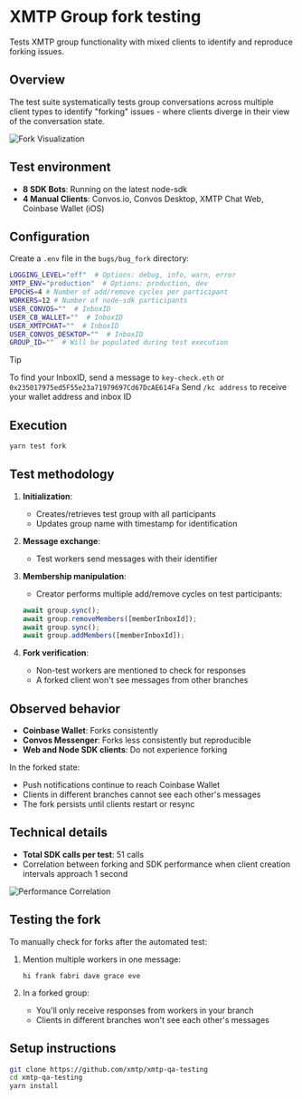 # XMTP Group fork testing

Tests XMTP group functionality with mixed clients to identify and reproduce forking issues.

## Overview

The test suite systematically tests group conversations across multiple client types to identify "forking" issues - where clients diverge in their view of the conversation state.

![Fork Visualization](https://github.com/user-attachments/assets/e4842b28-e1c4-4a6c-87ac-2e11651b2939)

## Test environment

- **8 SDK Bots**: Running on the latest node-sdk
- **4 Manual Clients**: Convos.io, Convos Desktop, XMTP Chat Web, Coinbase Wallet (iOS)

## Configuration

Create a `.env` file in the `bugs/bug_fork` directory:

```bash
LOGGING_LEVEL="off"  # Options: debug, info, warn, error
XMTP_ENV="production"  # Options: production, dev
EPOCHS=4 # Number of add/remove cycles per participant
WORKERS=12 # Number of node-sdk participants
USER_CONVOS=""  # InboxID
USER_CB_WALLET=""  # InboxID
USER_XMTPCHAT=""  # InboxID
USER_CONVOS_DESKTOP=""  # InboxID
GROUP_ID=""  # Will be populated during test execution
```

> [!TIP]
> To find your InboxID, send a message to `key-check.eth` or `0x235017975ed5F55e23a71979697Cd67DcAE614Fa`
> Send `/kc address` to receive your wallet address and inbox ID

## Execution

```bash
yarn test fork
```

## Test methodology

1. **Initialization**:

   - Creates/retrieves test group with all participants
   - Updates group name with timestamp for identification

2. **Message exchange**:

   - Test workers send messages with their identifier

3. **Membership manipulation**:

   - Creator performs multiple add/remove cycles on test participants:

   ```typescript
   await group.sync();
   await group.removeMembers([memberInboxId]);
   await group.sync();
   await group.addMembers([memberInboxId]);
   ```

4. **Fork verification**:
   - Non-test workers are mentioned to check for responses
   - A forked client won't see messages from other branches

## Observed behavior

- **Coinbase Wallet**: Forks consistently
- **Convos Messenger**: Forks less consistently but reproducible
- **Web and Node SDK clients**: Do not experience forking

In the forked state:

- Push notifications continue to reach Coinbase Wallet
- Clients in different branches cannot see each other's messages
- The fork persists until clients restart or resync

## Technical details

- **Total SDK calls per test**: 51 calls
- Correlation between forking and SDK performance when client creation intervals approach 1 second

![Performance Correlation](https://github.com/user-attachments/assets/e3836192-1be5-44bf-8738-3b15a185b842)

## Testing the fork

To manually check for forks after the automated test:

1. Mention multiple workers in one message:

   ```
   hi frank fabri dave grace eve
   ```

2. In a forked group:
   - You'll only receive responses from workers in your branch
   - Clients in different branches won't see each other's messages

## Setup instructions

```bash
git clone https://github.com/xmtp/xmtp-qa-testing
cd xmtp-qa-testing
yarn install
```
